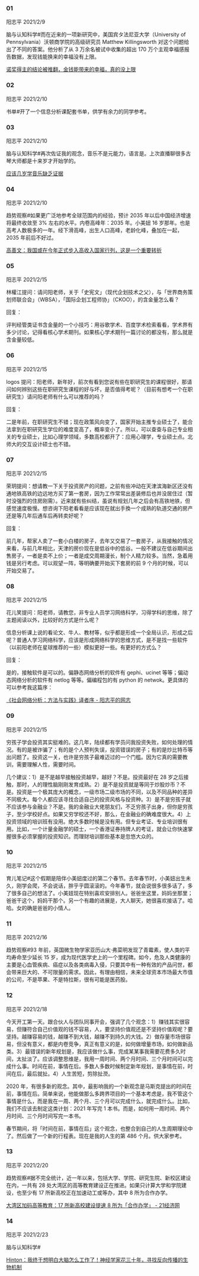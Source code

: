 ### 01

阳志平 2021/2/9

脑与认知科学#而在近来的一项新研究中，美国宾タ法尼亚大学（University of Pennsylvania）沃顿商学院的高级研究员 Matthew Killingsworth 对这个问题给出了不同的答案。他分析了从 3 万余名被试中收集的超出 170 万个主观幸福感报告数据，发现钱能换来的幸福没有上限。

[诺奖得主的结论被推翻，金钱能带来的幸福，真的没上限](https://mp.weixin.qq.com/s/8kgi6HrgdDAgasGMtmgkXg)

### 02

阳志平 2021/2/10

书单#开了一个信息分析课配套书单，供学有余力的同学参考。

### 03

阳志平 2021/2/10

脑与认知科学#再次佐证我的观念，音乐不是元能力，语言是。上次直播聊很多古琴大师都是十来岁才开始学的。

[应该几岁学音乐缺乏证据](https://mp.weixin.qq.com/s/v5pwRi2ZX6_sIxeLi1qZ0Q)

### 04

阳志平 2021/2/10

趋势观察#如果更广泛地参考全球范围内的经验，预计 2035 年以后中国经济增速将最终收敛至 3% 左右的水平。内卷高峰年：2035 年。小美妞 16 岁那年。也是高考人数极多的一年。经下滑高峰，出生人口高峰，老龄化峰，叠加在一起，2035 年前后不好过。

[高善文：我国或在今年正式步入高收入国家行列，这是一个重要转折](https://mp.weixin.qq.com/s?__biz=MzA3MTQ4MTIxNA==&mid=2650684871&idx=1&sn=d6ec985868e65708c43d9a9db50360bf&chksm=87267fd6b051f6c089fedc7dbc984bfca8d380bb64f4d64980185c393f96e6bf0288dfb8778a&mpshare=1&scene=1&srcid=0210maoZFR7TpJK512IpOa4N&sharer_sharetime=1612947141303&sharer_shareid=2e7099cac2c86c4270e25e73a4668d22#rd)

### 05

阳志平 2021/2/15

林權江提问：请问阳老师，关于「史宪文」（现代企划技术之父），与「世界商务策划师联合会」（WBSA），「国际企划工程师协」（CKOO），的含金量怎么看？

回复：

评判经管类证书含金量的一个小技巧：用谷歌学术、百度学术检索看看，学术界有多少讨论，记得看核心学术期刊。如果核心学术期刊一篇讨论的都没有，那么就是含金量较低。

### 06

阳志平 2021/2/15

logos 提问：阳老师，新年好，前次有看到您说有些在职研究生的课程很好，那请问如何辨别这些在职研究生课程的好与坏，是否值得考呢？（目前有想考一个在职研究生）请问阳老师有什么可以推荐的吗？

回复：

二是年前，在职研究生不错；现在政策风向变了，国家开始主推专业硕士了，能合法拿到在职研究生学位的难度变高了，概率变小了。所以，可以查查与自己专业相关的专业硕士，比如心理学领域，多数高校都开了：应用心理学，专业硕士点。北师大的交互设计硕士也不错。

### 07

阳志平 2021/2/15

荣玥提间：想请教一下关于投资房产的问题，之前有些冲动在天津滨海新区还没有通地铁高铁的边远地方买了第一套房，因为工作常常出差装修后也并没居住过（暂时没强烈的住房刚需）。近来就有些纠结，虽说有规划几年之后会有高铁地铁，但感觉速度极慢。想咨询下阳老看看是应该现在就出手換一个成熟的轨道交通的房产还是等几年后通车后再转卖好呢？

回复：

前几年，帮家人卖了一套小白楼的房子，去年又交易了一套房子，从我接触的情况来看，与前几年相比，天津的房价现在是低谷中的低谷。一般不建议在低谷期间出售房子，一者是卖不上价；一者是成交周期漫长，制个人精力较多。当然，急着用钱是另行考虑。可以观望一阵，等明确要开始买下套房的前 9 个月的时候，可以开始交易了。

### 08

阳志平 2021/2/15

花儿笑提问：阳老师，请教您，非专业人员学习网络科学，习得学科的思维，除了主题阅读以外，比较好的方式是什么呢？

信息分析课上说的看论文、牛人、教材等，似乎都是形成一个全局认识，形成之后呢？普通人学习网络科学，应该是形成网络科学的思维方式，是不是找一些软件（以前阳老师在星球推荐的一些）模拟更好一些。有更好的方式么？

回复：

是的，接触软件是可以的。偏静态网络分析的软件有 gephi、ucinet 等等；偏动态网络分析的软件有 netlog 等等。偏编程包的有 python 的 netwok。更具体的可以参考我这篇序：

[《社会网络分析：方法与实践》译者序 - 阳志平的网志](https://www.yangzhiping.com/psy/snabook.html)

### 09

阳志平 2021/2/15

穷孩子学会投资其实挺难的。这几年，陆续都有学员问我投资失败，如何处理的情况。有的是被诈骗了；有的是个人预判失误，投资错误的房子；有的是炒比特币等出问题了。投资这一关，也许是穷孩子最难迈过的一个门槛。因为它真的需要教训，需要理解人性，需要时间。

几个建议：1）是不是越早接触投资越早，越好？不是。投资最好在 28 岁之后接触，那时，人的理性脑刚刚发育成熟。2）是不是投资就是等同于炒股炒币？不是。投资是一个极其庞大的概念，一级市场二级市场的不同，以及不同品种的差异不同极大。每个人都应该寻找合适自己的投资风格与投资种。3）是不是穷孩子就不应该参与金融业？不是。我的金融业大佬朋友们，不乏穷孩子出身，但你是穷孩子，至少学校好点。如果又穷学校还不好，那么，在金融业的确难度很大。4）上投资领域的培训班有没用。绝大多数时候是没有用。但专业考证、专业培训很有用。比如，一个计量金融学的硕士，一个香港证券持牌人的考证，就会让你快速掌握很多必须掌握的投资知识。而理财培训那些基本是忽悠大众的。

### 10

阳志平 2021/2/15

育儿笔记#这个假期是陪伴小美妞度过的第二个春节。去年春节时，小美妞出生未久，刚学会爬，不会说话，胖乎乎圆滚滚的。今年春节，就会说很多很多话了，多了很多自己的想法了。小美妞现在特别喜欢安排别人。爸爸坐这里，妈妈坐那里；爸爸干这个，妈妈干那个。另一个有趣的进展是，大人聊天，她很喜欢接话了。哈哈。女的确是爸爸的小情人。

### 11

阳志平 2021/2/16

趋势观察#93 年前，英国微生物学家亚历山大·弗菜明发现了青霉素，使人类的平均寿命至少延长 15 岁，成为现代医学史上的一个里程碑。如今，危及人类健康的主要是心血管疾病、癌症以及各类病毒入侵，只要其中有一种有效的产品问世，都会带来巨大的、不可限量的需求。因此，有理由相信，未来全球资本市场最大市值的公司，不是苹果、不是特拉斯，很有可能是医药股。

### 12

阳志平 2021/2/18

今天开工第一天。跟合伙人与团队同事开会，强调了几个观念：1）赚钱其实很容易，但赚符合自己价值观的钱不容易，人，要坚持价值观还是不坚持价值观呢？要坚持。越赚容易的钱，越赚不到大钱，越赚不到持久的大钱。2）做存量市场很容易，但没有意义，都是内卷竞争，真正有意义的是，如何做增量市场，如何做新品类。3）最错误的新年规划是，我应该做什么事，完成某某事我需要花费多久时间，太扯淡了。应该调整思维是，我用一周时间、两个月时间、三个月时间可以完成什么事。时间在前，事情在后。多数人多数时候制定新年规划，是事情在前，时间在后，最后就扯。4）人生苦短，剪除扯濙。

2020 年，有很多新的观念。其中，最影响我的一个新观念是马斯克提出的时间在前，事情在后。简单来说，他能做那么多跨界项目的一个基本考虑是，我不管这个事情是什么，而是我在一周、两个月、三个月可以完成什么，就完成什么。比如，我们不应该去制定这类计划：2021 年写完 1 本书。而是，如何用一周时间、两个月时间、三个月时间写完一本书。

春节期间，将「时间在前，事情在后」这个观念，也整合到自己的人生周期理论中了。然后做了一个新的行程表。现在是我的人生的第 486 个月。供大家参考。

### 13

阳志平 2021/2/20

趋势观察#据不完全统计，近一年以来，包括大学、学院、研究生院、新校区建设在内，一共有 28 处大湾区的高等教育建设正在推进。如果只计算大学和学院建设，也至少有 17 所新高校正在加速动工或等办，其中 8 所为合作办学。

[大湾区加码高等教育：17 所新高校建设提速 8 所为「合作办学」 - 21经济网](http://www.21jingji.com/2021/2-20/4NMDEzNzlfMTYyMjk4NA.html)

### 14

阳志平 2021/2/23

脑与认知科学#

[Hinton：我终于想明白大脑怎么工作了！神经学家花三十年，寻找反向传播的生物机制](https://mp.weixin.qq.com/s/9K_CRTFxTm4wM9Jr34WzYA)